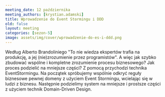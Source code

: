 ```yaml
---
meeting_date: 12 października
meeting_authors: [krystian.adamski]
title: Wprowadzenie do Event Stormingu i DDD
old: false
layout: meeting
categories: [sezon-5]
image: assets/img/cover/wprowadzenie-do-es-i-ddd.png
---
```


Według Alberto Brandoliniego "To nie wiedza ekspertów trafia na produkcję, a jej (nie)zrozumienie przez programistów". 
A więc jak szybko zbudować wspólne i kompletne zrozumienie procesu biznesowego? Jak proces podzielić na mniejsze części?
Z pomocą przychodzi technika EventStormingu. Na początek spróbujemy wspólnie odkryć reguły biznesowe pewnej domeny z użyciem Event Stormingu, 
wcielając się w ludzi z biznesu. Następnie podzielimy system na mniejsze i prostsze części z użyciem technik Domain-Driven Design.